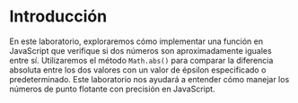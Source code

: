 # Introducción

En este laboratorio, exploraremos cómo implementar una función en JavaScript que verifique si dos números son aproximadamente iguales entre sí. Utilizaremos el método `Math.abs()` para comparar la diferencia absoluta entre los dos valores con un valor de épsilon especificado o predeterminado. Este laboratorio nos ayudará a entender cómo manejar los números de punto flotante con precisión en JavaScript.
